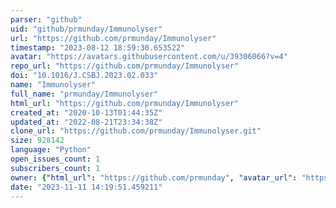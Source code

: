 ```yaml
---
parser: "github"
uid: "github/prmunday/Immunolyser"
url: "https://github.com/prmunday/Immunolyser"
timestamp: "2023-08-12 18:59:30.653522"
avatar: "https://avatars.githubusercontent.com/u/39306066?v=4"
repo_url: "https://github.com/prmunday/Immunolyser"
doi: "10.1016/J.CSBJ.2023.02.033"
name: "Immunolyser"
full_name: "prmunday/Immunolyser"
html_url: "https://github.com/prmunday/Immunolyser"
created_at: "2020-10-13T01:44:35Z"
updated_at: "2022-08-21T23:34:38Z"
clone_url: "https://github.com/prmunday/Immunolyser.git"
size: 928142
language: "Python"
open_issues_count: 1
subscribers_count: 1
owner: {"html_url": "https://github.com/prmunday", "avatar_url": "https://avatars.githubusercontent.com/u/39306066?v=4", "login": "prmunday", "type": "User"}
date: "2023-11-11 14:19:51.459211"
---
```

